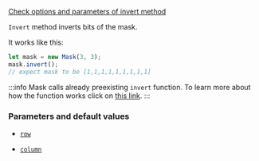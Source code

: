 [Check options and parameters of invert method](https://image-js.github.io/image-js-typescript/classes/Mask.html#invert 'github.io link')

`Invert` method inverts bits of the mask.

It works like this:

```ts
let mask = new Mask(3, 3);
mask.invert();
// expect mask to be [1,1,1,1,1,1,1,1,1]
```

:::info
Mask calls already preexisting `invert` function. To learn more about how the function works click on [this link](../Filters/Invert.md 'internal link on invert function').
:::

### Parameters and default values

- [`row`](https://image-js.github.io/image-js-typescript/classes/Mask.html#getValue 'github.io link')

- [`column`](https://image-js.github.io/image-js-typescript/classes/Mask.html#getValue 'github.io link')
